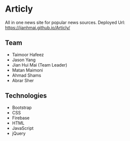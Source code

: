 # Articly
All in one news site for popular news sources.
Deployed Url: https://jianhmai.github.io/Articly/

## Team
- Taimoor Hafeez
- Jason Yang
- Jian Hui Mai (Team Leader)
- Matan Maimoni
- Ahmad Shams
- Abrar Sher

## Technologies
- Bootstrap
- CSS
- Firebase
- HTML
- JavaScript
- jQuery

